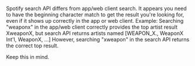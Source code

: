 Spotify search API differs from app/web client search. It appears you need to have the beginning character match to get the result you're looking for, even if it shows up correctly in the app or web client.
Example:
Searching "weaponx" in the app/web client correctly provides the top artist result XweaponX, but search API returns artists named
    [WEAPON_X., WeaponX Int'l, WeaponX, ...]
However, searching "xweapon" in the search API returns the correct top result.

Keep this in mind.